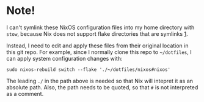 # Note!

I can't symlink these NixOS configuration files into my home directory with
`stow`, because Nix does not support flake directories that are symlinks [1].

Instead, I need to edit and apply these files from their original location in
this git repo. For example, since I normally clone this repo to `~/dotfiles`,
I can apply system configuration changes with: 


```
sudo nixos-rebuild switch --flake './~/dotfiles/nixos#nixos'
```

The leading `./` in the path above is needed so that Nix will intepret it as an
absolute path. Also, the path needs to be quoted, so that `#` is not
interpreted as a comment. 

[1]: https://github.com/NixOS/nix/issues/9253
